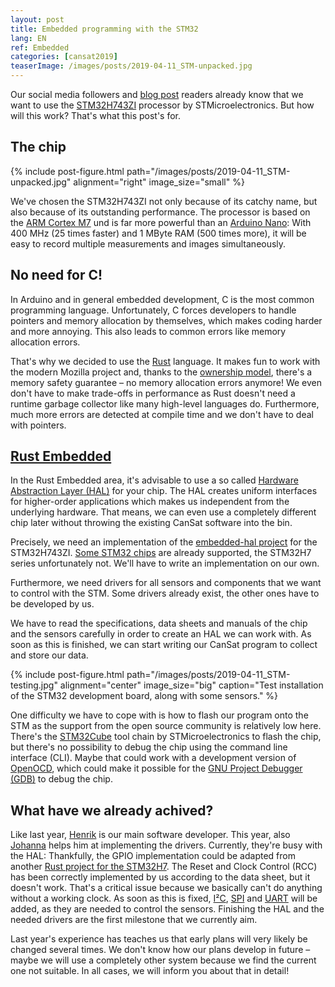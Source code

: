 ```yaml
---
layout: post
title: Embedded programming with the STM32
lang: EN
ref: Embedded
categories: [cansat2019]
teaserImage: /images/posts/2019-04-11_STM-unpacked.jpg
---
```


Our social media followers and [blog post](/Hardware-selection_2019/#processor) readers already know that we want to use the [STM32H743ZI](https://www.st.com/resource/en/datasheet/stm32h743zi.pdf) processor by STMicroelectronics. But how will this work? That's what this post's for.

## The chip

{% include post-figure.html path="/images/posts/2019-04-11_STM-unpacked.jpg" alignment="right" image_size="small" %}

We've chosen the STM32H743ZI not only because of its catchy name, but also because of its outstanding performance. The processor is based on the [ARM Cortex M7](https://developer.arm.com/ip-products/processors/cortex-m/cortex-m7) und is far more powerful than an [Arduino Nano](https://store.arduino.cc/arduino-nano): With 400&nbsp;MHz (25 times faster) and 1&nbsp;MByte RAM (500 times more), it will be easy to record multiple measurements and images simultaneously.

## No need for C!

In Arduino and in general embedded development, C is the most common programming language. Unfortunately, C forces developers to handle pointers and memory allocation by themselves, which makes coding harder and more annoying. This also leads to common errors like memory allocation errors.

That's why we decided to use the  [Rust](https://www.rust-lang.org/) language. It makes fun to work with the modern Mozilla project and, thanks to the [ownership model](https://doc.rust-lang.org/book/ch04-00-understanding-ownership.html), there's a memory safety guarantee – no memory allocation errors anymore! We even don't have to make trade-offs in performance as Rust doesn't need a runtime garbage collector like many high-level languages do. Furthermore, much more errors are detected at compile time and we don't have to deal with pointers.

## [Rust Embedded](https://www.rust-lang.org/what/embedded)

In the Rust Embedded area, it's advisable to use a so called [Hardware Abstraction Layer (HAL)](https://docs.rust-embedded.org/book/portability/index.html) for your chip. The HAL creates uniform interfaces for higher-order applications which makes us independent from the underlying hardware. That means, we can even use a completely different chip later without throwing the existing CanSat software into the bin.

Precisely, we need an implementation of the [embedded-hal project](https://github.com/rust-embedded/embedded-hal) for the STM32H743ZI. [Some STM32 chips](https://github.com/rust-embedded/awesome-embedded-rust#stmicroelectronics-1) are already supported, the STM32H7 series unfortunately not. We'll have to write an implementation on our own.

Furthermore, we need drivers for all sensors and components that we want to control with the STM. Some drivers already exist, the other ones have to be developed by us.

We have to read the specifications, data sheets and manuals of the chip and the sensors carefully in order to create an HAL we can work with. As soon as this is finished, we can start writing our CanSat program to collect and store our data.

{% include post-figure.html path="/images/posts/2019-04-11_STM-testing.jpg" alignment="center" image_size="big" caption="Test installation of the STM32 development board, along with some sensors." %}

One difficulty we have to cope with is how to flash our program onto the STM as the support from the open source community is relatively low here. There's the [STM32Cube](https://www.st.com/en/ecosystems/stm32cube.html) tool chain by STMicroelectronics to flash the chip, but there's no possibility to debug the chip using the command line interface (CLI). Maybe that could work with a development version of [OpenOCD](http://openocd.org/), which could make it possible for the [GNU Project Debugger (GDB)](https://www.gnu.org/software/gdb/) to debug the chip.

## What have we already achived?

Like last year, [Henrik](/en/team/#henrik) is our main software developer. This year, also [Johanna](/en/team/#johanna) helps him at implementing the drivers. Currently, they're busy with the HAL: Thankfully, the GPIO implementation could be adapted from another [Rust project for the STM32H7](https://github.com/saschagrunert/stm32h7-rs). The Reset and Clock Control (RCC) has been correctly implemented by us according to the data sheet, but it doesn't work. That's a critical issue because we basically can't do anything without a working clock. As soon as this is fixed, [I²C](https://en.wikipedia.org/wiki/I%C2%B2C), [SPI](https://en.wikipedia.org/wiki/Serial_Peripheral_Interface) and [UART](https://en.wikipedia.org/wiki/Universal_asynchronous_receiver-transmitter) will be added, as they are needed to control the sensors. Finishing the HAL and the needed drivers are the first milestone that we currently aim.

Last year's experience has teaches us that early plans will very likely be changed several times. We don't know how our plans develop in future – maybe we will use a completely other system because we find the current one not suitable. In all cases, we will inform you about that in detail!
